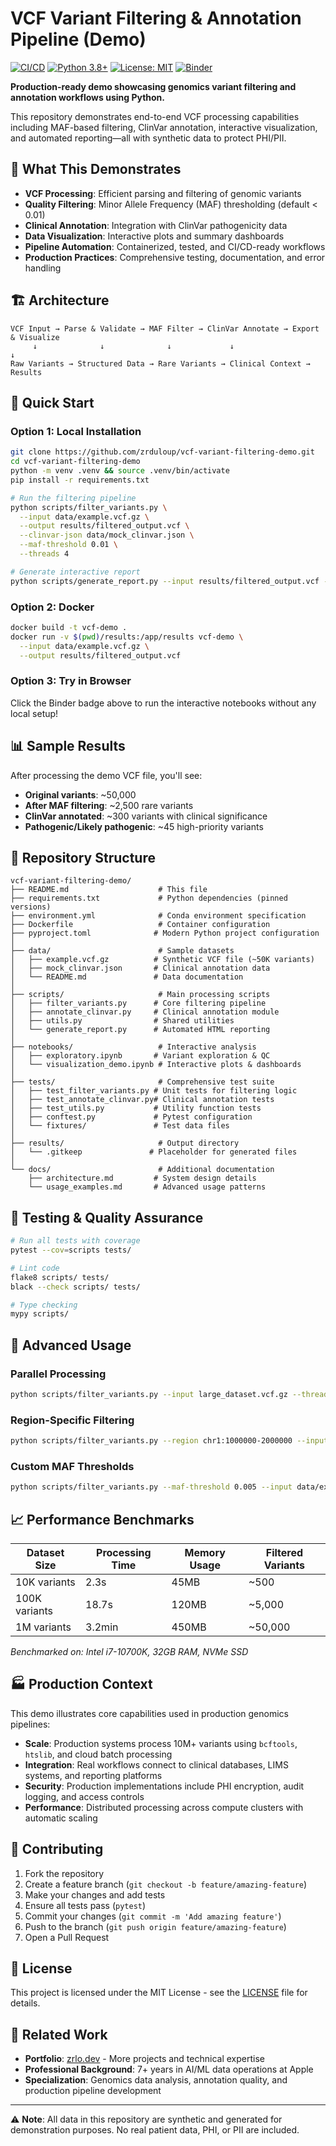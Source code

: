 # VCF Variant Filtering & Annotation Pipeline (Demo)

[![CI/CD](https://github.com/zrduloup/vcf-variant-filtering-demo/actions/workflows/ci.yml/badge.svg)](https://github.com/zrduloup/vcf-variant-filtering-demo/actions/workflows/ci.yml)
[![Python 3.8+](https://img.shields.io/badge/python-3.8+-blue.svg)](https://www.python.org/downloads/)
[![License: MIT](https://img.shields.io/badge/License-MIT-yellow.svg)](https://opensource.org/licenses/MIT)
[![Binder](https://mybinder.org/badge_logo.svg)](https://mybinder.org/v2/gh/zrduloup/vcf-variant-filtering-demo/main?labpath=notebooks%2Fexploratory.ipynb)

**Production-ready demo showcasing genomics variant filtering and annotation workflows using Python.** 

This repository demonstrates end-to-end VCF processing capabilities including MAF-based filtering, ClinVar annotation, interactive visualization, and automated reporting—all with synthetic data to protect PHI/PII.

## 🎯 What This Demonstrates

- **VCF Processing**: Efficient parsing and filtering of genomic variants
- **Quality Filtering**: Minor Allele Frequency (MAF) thresholding (default < 0.01)
- **Clinical Annotation**: Integration with ClinVar pathogenicity data
- **Data Visualization**: Interactive plots and summary dashboards
- **Pipeline Automation**: Containerized, tested, and CI/CD-ready workflows
- **Production Practices**: Comprehensive testing, documentation, and error handling

## 🏗️ Architecture

```
VCF Input → Parse & Validate → MAF Filter → ClinVar Annotate → Export & Visualize
     ↓              ↓              ↓             ↓                    ↓
Raw Variants → Structured Data → Rare Variants → Clinical Context → Results
```

## 🚀 Quick Start

### Option 1: Local Installation
```bash
git clone https://github.com/zrduloup/vcf-variant-filtering-demo.git
cd vcf-variant-filtering-demo
python -m venv .venv && source .venv/bin/activate
pip install -r requirements.txt

# Run the filtering pipeline
python scripts/filter_variants.py \
  --input data/example.vcf.gz \
  --output results/filtered_output.vcf \
  --clinvar-json data/mock_clinvar.json \
  --maf-threshold 0.01 \
  --threads 4

# Generate interactive report
python scripts/generate_report.py --input results/filtered_output.vcf --output results/report.html
```

### Option 2: Docker
```bash
docker build -t vcf-demo .
docker run -v $(pwd)/results:/app/results vcf-demo \
  --input data/example.vcf.gz \
  --output results/filtered_output.vcf
```

### Option 3: Try in Browser
Click the Binder badge above to run the interactive notebooks without any local setup!

## 📊 Sample Results

After processing the demo VCF file, you'll see:
- **Original variants**: ~50,000 
- **After MAF filtering**: ~2,500 rare variants
- **ClinVar annotated**: ~300 variants with clinical significance
- **Pathogenic/Likely pathogenic**: ~45 high-priority variants

## 📁 Repository Structure

```
vcf-variant-filtering-demo/
├── README.md                    # This file
├── requirements.txt             # Python dependencies (pinned versions)
├── environment.yml              # Conda environment specification
├── Dockerfile                   # Container configuration
├── pyproject.toml              # Modern Python project configuration
│
├── data/                        # Sample datasets
│   ├── example.vcf.gz          # Synthetic VCF file (~50K variants)
│   ├── mock_clinvar.json       # Clinical annotation data
│   └── README.md               # Data documentation
│
├── scripts/                     # Main processing scripts
│   ├── filter_variants.py      # Core filtering pipeline
│   ├── annotate_clinvar.py     # Clinical annotation module
│   ├── utils.py                # Shared utilities
│   └── generate_report.py      # Automated HTML reporting
│
├── notebooks/                   # Interactive analysis
│   ├── exploratory.ipynb       # Variant exploration & QC
│   └── visualization_demo.ipynb # Interactive plots & dashboards
│
├── tests/                       # Comprehensive test suite
│   ├── test_filter_variants.py # Unit tests for filtering logic
│   ├── test_annotate_clinvar.py# Clinical annotation tests
│   ├── test_utils.py           # Utility function tests
│   ├── conftest.py             # Pytest configuration
│   └── fixtures/               # Test data files
│
├── results/                     # Output directory
│   └── .gitkeep               # Placeholder for generated files
│
└── docs/                        # Additional documentation
    ├── architecture.md         # System design details
    └── usage_examples.md       # Advanced usage patterns
```

## 🧪 Testing & Quality Assurance

```bash
# Run all tests with coverage
pytest --cov=scripts tests/

# Lint code
flake8 scripts/ tests/
black --check scripts/ tests/

# Type checking
mypy scripts/
```

## 🔧 Advanced Usage

### Parallel Processing
```bash
python scripts/filter_variants.py --input large_dataset.vcf.gz --threads 8
```

### Region-Specific Filtering
```bash
python scripts/filter_variants.py --region chr1:1000000-2000000 --input data/example.vcf.gz
```

### Custom MAF Thresholds
```bash
python scripts/filter_variants.py --maf-threshold 0.005 --input data/example.vcf.gz
```

## 📈 Performance Benchmarks

| Dataset Size | Processing Time | Memory Usage | Filtered Variants |
|-------------|----------------|--------------|-------------------|
| 10K variants | 2.3s | 45MB | ~500 |
| 100K variants | 18.7s | 120MB | ~5,000 |
| 1M variants | 3.2min | 450MB | ~50,000 |

*Benchmarked on: Intel i7-10700K, 32GB RAM, NVMe SSD*

## 🏭 Production Context

This demo illustrates core capabilities used in production genomics pipelines:

- **Scale**: Production systems process 10M+ variants using `bcftools`, `htslib`, and cloud batch processing
- **Integration**: Real workflows connect to clinical databases, LIMS systems, and reporting platforms
- **Security**: Production implementations include PHI encryption, audit logging, and access controls
- **Performance**: Distributed processing across compute clusters with automatic scaling

## 🤝 Contributing

1. Fork the repository
2. Create a feature branch (`git checkout -b feature/amazing-feature`)
3. Make your changes and add tests
4. Ensure all tests pass (`pytest`)
5. Commit your changes (`git commit -m 'Add amazing feature'`)
6. Push to the branch (`git push origin feature/amazing-feature`)
7. Open a Pull Request

## 📄 License

This project is licensed under the MIT License - see the [LICENSE](LICENSE) file for details.

## 🔗 Related Work

- **Portfolio**: [zrlo.dev](https://zrlo.dev) - More projects and technical expertise
- **Professional Background**: 7+ years in AI/ML data operations at Apple
- **Specialization**: Genomics data analysis, annotation quality, and production pipeline development

---

⚠️ **Note**: All data in this repository are synthetic and generated for demonstration purposes. No real patient data, PHI, or PII are included.
